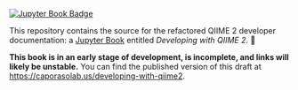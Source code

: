 [![Jupyter Book Badge](https://jupyterbook.org/badge.svg)](https://caporasolab.us/developing-with-qiime2)

This repository contains the source for the refactored QIIME 2 developer documentation: a [Jupyter Book](https://jupyterbook.org) entitled *Developing with QIIME 2*. 📖

**This book is in an early stage of development, is incomplete, and links will likely be unstable.** You can find the published version of this draft at https://caporasolab.us/developing-with-qiime2.